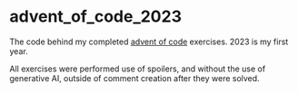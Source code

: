 # advent_of_code_2023
The code behind my completed [advent of code](https://adventofcode.com/) exercises. 2023 is my first year.

All exercises were performed use of spoilers, and without the use of generative AI, outside of comment creation after they were solved.